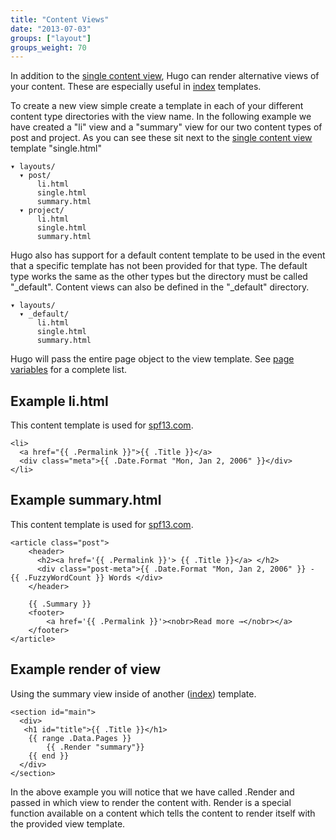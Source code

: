 ```yaml
---
title: "Content Views"
date: "2013-07-03"
groups: ["layout"]
groups_weight: 70
---
```


In addition to the [single content view](/layout/content/), Hugo can render alternative views of
your content. These are especially useful in [index](/layout/indexes) templates.

To create a new view simple create a template in each of your different content
type directories with the view name. In the following example we have created a
"li" view and a "summary" view for our two content types of post and project. As
you can see these sit next to the [single content view](/layout/content)
template "single.html"

    ▾ layouts/
      ▾ post/
          li.html
          single.html
          summary.html
      ▾ project/
          li.html
          single.html
          summary.html

Hugo also has support for a default content template to be used in the event
that a specific template has not been provided for that type. The default type
works the same as the other types but the directory must be called "_default".
Content views can also be defined in the "_default" directory.


    ▾ layouts/
      ▾ _default/
          li.html
          single.html
          summary.html


Hugo will pass the entire page object to the view template. See [page
variables](/layout/variables) for a complete list.

## Example li.html
This content template is used for [spf13.com](http://spf13.com).

    <li>
      <a href="{{ .Permalink }}">{{ .Title }}</a>
      <div class="meta">{{ .Date.Format "Mon, Jan 2, 2006" }}</div>
    </li>

## Example summary.html
This content template is used for [spf13.com](http://spf13.com).

    <article class="post">
        <header>
          <h2><a href='{{ .Permalink }}'> {{ .Title }}</a> </h2>
          <div class="post-meta">{{ .Date.Format "Mon, Jan 2, 2006" }} - {{ .FuzzyWordCount }} Words </div>
        </header>

        {{ .Summary }}
        <footer>
            <a href='{{ .Permalink }}'><nobr>Read more →</nobr></a>
        </footer>
    </article>


## Example render of view
Using the summary view inside of another ([index](/layout/index)) template.

    <section id="main">
      <div>
       <h1 id="title">{{ .Title }}</h1>
        {{ range .Data.Pages }}
            {{ .Render "summary"}}
        {{ end }}
      </div>
    </section>

In the above example you will notice that we have called .Render and passed in
which view to render the content with. Render is a special function available on
a content which tells the content to render itself with the provided view template.
